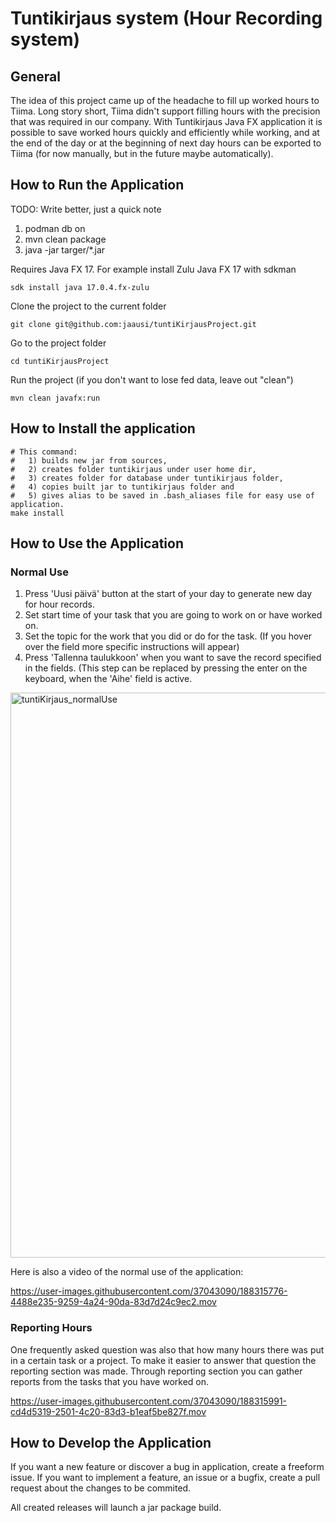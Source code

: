 # Tuntikirjaus system (Hour Recording system)

## General

The idea of this project came up of the headache to fill up worked hours to Tiima. Long story short, Tiima didn't support filling hours with the precision that was required in our company. With Tuntikirjaus Java FX application it is possible to save worked hours quickly and efficiently while working, and at the end of the day or at the beginning of next day hours can be exported to Tiima (for now manually, but in the future maybe automatically).

## How to Run the Application

TODO: Write better, just a quick note

1. podman db on
2. mvn clean package
3. java -jar targer/*.jar

Requires Java FX 17. For example install Zulu Java FX 17 with sdkman
```
sdk install java 17.0.4.fx-zulu
```

Clone the project to the current folder
```
git clone git@github.com:jaausi/tuntiKirjausProject.git
```

Go to the project folder
```
cd tuntiKirjausProject 
```

Run the project (if you don't want to lose fed data, leave out "clean")
```
mvn clean javafx:run  
```

## How to Install the application

```
# This command:
#   1) builds new jar from sources, 
#   2) creates folder tuntikirjaus under user home dir, 
#   3) creates folder for database under tuntikirjaus folder, 
#   4) copies built jar to tuntikirjaus folder and 
#   5) gives alias to be saved in .bash_aliases file for easy use of application.
make install
```

## How to Use the Application

### Normal Use

1. Press 'Uusi päivä' button at the start of your day to generate new day for hour records.
2. Set start time of your task that you are going to work on or have worked on.
3. Set the topic for the work that you did or do for the task. (If you hover over the field more specific instructions will appear)
4. Press 'Tallenna taulukkoon' when you want to save the record specified in the fields. (This step can be replaced by pressing the enter on the keyboard, when the 'Aihe' field is active.

<img width="904" alt="tuntiKirjaus_normalUse" src="https://user-images.githubusercontent.com/37043090/188315478-06a0e701-f454-48ab-a259-859a15a814c2.png">

Here is also a video of the normal use of the application:



https://user-images.githubusercontent.com/37043090/188315776-4488e235-9259-4a24-90da-83d7d24c9ec2.mov



### Reporting Hours

One frequently asked question was also that how many hours there was put in a certain task or a project. To make it easier to answer that question the reporting section was made. Through reporting section you can gather reports from the tasks that you have worked on.



https://user-images.githubusercontent.com/37043090/188315991-cd4d5319-2501-4c20-83d3-b1eaf5be827f.mov




## How to Develop the Application

If you want a new feature or discover a bug in application, create a freeform issue. If you want to implement a feature, an issue or a bugfix, create a pull request about the changes to be commited.

All created releases will launch a jar package build.
